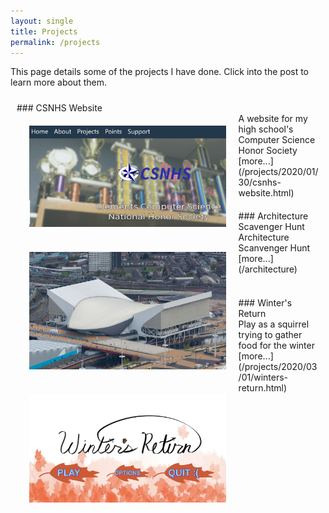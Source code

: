 ```yaml
---
layout: single
title: Projects
permalink: /projects
---
```


This page details some of the projects I have done. Click into the post to learn more about them.



<div markdown="1" style="padding: 10px">
### CSNHS Website
<img style="float: left; padding: 20px;" src="/assets/images/nhs.PNG" width="65%" />
<br/>
A website for my high school's Computer Science Honor Society [more...](/projects/2020/01/30/csnhs-website.html)
<br/>
</div>

<div markdown="1" style="padding: 10px">
### Architecture Scavenger Hunt
<img style="float: left; padding: 20px;" src="/assets/arch/exterior_3.jpg" width="65%" height="10%"/>
<br/>
Architecture Scanvenger Hunt [more...](/architecture)
</div>

<div markdown="1" style="padding: 10px; margins: 10px">
<br/>
### Winter's Return
<img style="float: left; padding: 20px;" src="/assets/images/sq_t.png" width="65%" height="10%"/>
<br/>
Play as a squirrel trying to gather food for the winter [more...](/projects/2020/03/01/winters-return.html)
</div>